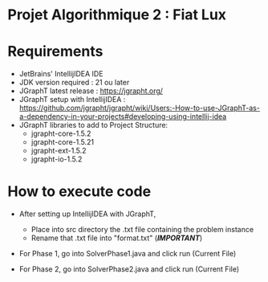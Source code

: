 Projet Algorithmique 2 : Fiat Lux
=================================

# Requirements

- JetBrains' IntellijIDEA IDE
- JDK version required : 21 ou later
- JGraphT latest release : https://jgrapht.org/
- JGraphT setup with IntellijIDEA : https://github.com/jgrapht/jgrapht/wiki/Users:-How-to-use-JGraphT-as-a-dependency-in-your-projects#developing-using-intellij-idea
- JGraphT libraries to add to Project Structure:
  - jgrapht-core-1.5.2
  - jgrapht-core-1.5.21
  - jgrapht-ext-1.5.2
  - jgrapht-io-1.5.2

# How to execute code

- After setting up IntellijIDEA with JGraphT,
  - Place into src directory the .txt file containing the problem instance
  - Rename that .txt file into "format.txt" (***IMPORTANT***)

- For Phase 1, go into SolverPhase1.java and click run (Current File)

- For Phase 2, go into SolverPhase2.java and click run (Current File)

